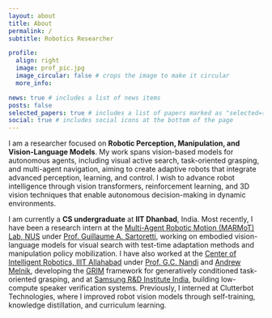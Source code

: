 ```yaml
---
layout: about
title: About
permalink: /
subtitle: Robotics Researcher

profile:
  align: right
  image: prof_pic.jpg
  image_circular: false # crops the image to make it circular
  more_info:

news: true # includes a list of news items
posts: false
selected_papers: true # includes a list of papers marked as "selected={true}"
social: true # includes social icons at the bottom of the page
---
```



I am a researcher focused on **Robotic Perception, Manipulation, and Vision-Language Models**. My work spans vision-based models for autonomous agents, including visual active search, task-oriented grasping, and multi-agent navigation, aiming to create adaptive robots that integrate advanced perception, learning, and control. I wish to advance robot intelligence through vision transformers, reinforcement learning, and 3D vision techniques that enable autonomous decision-making in dynamic environments.

I am currently a **CS undergraduate** at **IIT Dhanbad**, India. Most recently, I have been a research intern at the [Multi-Agent Robotic Motion (MARMoT) Lab, NUS](https://www.marmotlab.org/index.html) under [Prof. Guillaume A. Sartoretti](https://scholar.google.com/citations?user=n7NzZ0sAAAAJ&hl=fr), working on embodied vision-language models for visual search with test-time adaptation methods and manipulation policy mobilization. I have also worked at the [Center of Intelligent Robotics, IIIT Allahabad](https://cir.iiita.ac.in/) under [Prof. G.C. Nandi](https://scholar.google.co.in/citations?user=cVdB1iwAAAAJ&hl=en) and [Andrew Melnik](https://scholar.google.com/citations?user=6tiiQtgAAAAJ&hl=en), developing the [GRIM](https://grim-tog.github.io/) framework for generatively conditioned task-oriented grasping, and at [Samsung R&D Institute India](https://research.samsung.com/sri-b), building low-compute speaker verification systems. Previously, I interned at Clutterbot Technologies, where I improved robot vision models through self-training, knowledge distillation, and curriculum learning.
